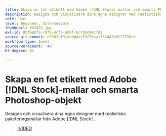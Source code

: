 ```yaml
---
title: Skapa en fet etikett med Adobe [!DNL Stock] mallar och smarta Photoshop-objekt
description: Designa och visualisera dina egna designer med realistiska paketeringsmallar från Adobe [!DNL Stock]
role: User
level: Beginner, Intermediate
thumbnail: 331823.jpg
exl-id: 8bfbebf8-70f9-4cf2-a89f-bc7d8c04c7d1
source-git-commit: e3982cf31ebb0dac5927baa1352447b3222785c9
workflow-type: tm+mt
source-wordcount: '46'
ht-degree: 0%

---
```


# Skapa en fet etikett med Adobe [!DNL Stock]-mallar och smarta Photoshop-objekt

Designa och visualisera dina egna designer med realistiska paketeringsmallar från Adobe [!DNL Stock]    .

>[!VIDEO](https://video.tv.adobe.com/v/331823?hidetitle=true)
